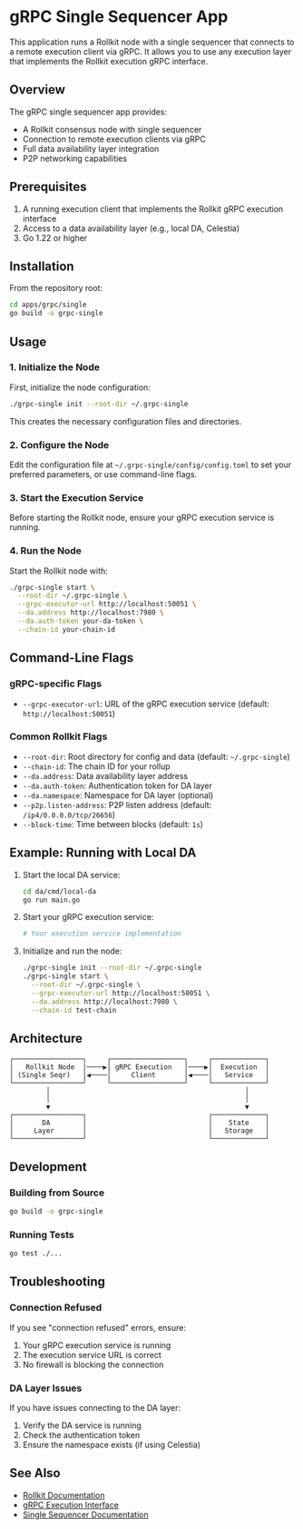 # gRPC Single Sequencer App

This application runs a Rollkit node with a single sequencer that connects to a remote execution client via gRPC. It allows you to use any execution layer that implements the Rollkit execution gRPC interface.

## Overview

The gRPC single sequencer app provides:

- A Rollkit consensus node with single sequencer
- Connection to remote execution clients via gRPC
- Full data availability layer integration
- P2P networking capabilities

## Prerequisites

1. A running execution client that implements the Rollkit gRPC execution interface
2. Access to a data availability layer (e.g., local DA, Celestia)
3. Go 1.22 or higher

## Installation

From the repository root:

```bash
cd apps/grpc/single
go build -o grpc-single
```

## Usage

### 1. Initialize the Node

First, initialize the node configuration:

```bash
./grpc-single init --root-dir ~/.grpc-single
```

This creates the necessary configuration files and directories.

### 2. Configure the Node

Edit the configuration file at `~/.grpc-single/config/config.toml` to set your preferred parameters, or use command-line flags.

### 3. Start the Execution Service

Before starting the Rollkit node, ensure your gRPC execution service is running.

### 4. Run the Node

Start the Rollkit node with:

```bash
./grpc-single start \
  --root-dir ~/.grpc-single \
  --grpc-executor-url http://localhost:50051 \
  --da.address http://localhost:7980 \
  --da.auth-token your-da-token \
  --chain-id your-chain-id
```

## Command-Line Flags

### gRPC-specific Flags

- `--grpc-executor-url`: URL of the gRPC execution service (default: `http://localhost:50051`)

### Common Rollkit Flags

- `--root-dir`: Root directory for config and data (default: `~/.grpc-single`)
- `--chain-id`: The chain ID for your rollup
- `--da.address`: Data availability layer address
- `--da.auth-token`: Authentication token for DA layer
- `--da.namespace`: Namespace for DA layer (optional)
- `--p2p.listen-address`: P2P listen address (default: `/ip4/0.0.0.0/tcp/26656`)
- `--block-time`: Time between blocks (default: `1s`)

## Example: Running with Local DA

1. Start the local DA service:

    ```bash
    cd da/cmd/local-da
    go run main.go
    ```

2. Start your gRPC execution service:

    ```bash
    # Your execution service implementation
    ```

3. Initialize and run the node:

    ```bash
    ./grpc-single init --root-dir ~/.grpc-single
    ./grpc-single start \
      --root-dir ~/.grpc-single \
      --grpc-executor-url http://localhost:50051 \
      --da.address http://localhost:7980 \
      --chain-id test-chain
    ```

## Architecture

```text
┌─────────────────┐     ┌──────────────────┐     ┌─────────────┐
│   Rollkit Node  │────▶│ gRPC Execution   │────▶│  Execution  │
│ (Single Seqr)   │◀────│     Client       │◀────│   Service   │
└─────────────────┘     └──────────────────┘     └─────────────┘
         │                                                │
         │                                                │
         ▼                                                ▼
┌─────────────────┐                              ┌─────────────┐
│       DA        │                              │    State    │
│     Layer       │                              │   Storage   │
└─────────────────┘                              └─────────────┘
```

## Development

### Building from Source

```bash
go build -o grpc-single
```

### Running Tests

```bash
go test ./...
```

## Troubleshooting

### Connection Refused

If you see "connection refused" errors, ensure:

1. Your gRPC execution service is running
2. The execution service URL is correct
3. No firewall is blocking the connection

### DA Layer Issues

If you have issues connecting to the DA layer:

1. Verify the DA service is running
2. Check the authentication token
3. Ensure the namespace exists (if using Celestia)

## See Also

- [Rollkit Documentation](https://rollkit.dev)
- [gRPC Execution Interface](../../execution/grpc/README.md)
- [Single Sequencer Documentation](../../sequencers/single/README.md)
